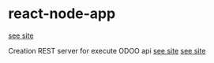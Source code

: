 # react-node-app

[see site](https://www.freecodecamp.org/news/how-to-create-a-react-app-with-a-node-backend-the-complete-guide/)

Creation REST server for execute ODOO api
[see site](https://www.alsacreations.com/tuto/lire/1857-Creation-dune-API-REST-avec-Express-et-TypeScript.html)
[see site](https://blog.logrocket.com/build-rest-api-typescript-using-native-modules/)
